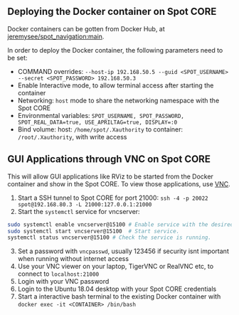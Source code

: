 ## Deploying the Docker container on Spot CORE

Docker containers can be gotten from Docker Hub, at [jeremysee/spot_navigation:main](https://hub.docker.com/r/jeremysee/spot_navigation).

In order to deploy the Docker container, the following parameters need to be set:

* COMMAND overrides: `--host-ip 192.168.50.5 --guid <SPOT_USERNAME> --secret <SPOT_PASSWORD> 192.168.50.3`
* Enable Interactive mode, to allow terminal access after starting the container
* Networking: `host` mode to share the networking namespace with the Spot CORE
* Environmental variables: `SPOT_USERNAME, SPOT_PASSWORD, SPOT_REAL_DATA=true, USE_APRILTAG=true, DISPLAY=:0`
* Bind volume: host: `/home/spot/.Xauthority` to container: `/root/.Xauthority`, with write access

## GUI Applications through VNC on Spot CORE

This will allow GUI applications like RViz to be started from the Docker container and show in the Spot CORE. To view those applications, use [VNC](https://dev.bostondynamics.com/docs/payload/spot_core_vnc).

1. Start a SSH tunnel to Spot CORE for port 21000: `ssh -4 -p 20022 spot@192.168.80.3 -L 21000:127.0.0.1:21000`
2. Start the `systemctl` service for vncserver:
```bash
sudo systemctl enable vncserver@15100 # Enable service with the desired port.
sudo systemctl start vncserver@15100  # Start service.
systemctl status vncserver@15100 # Check the service is running.
```
3. Set a password with `vncpasswd`, usually 123456 if security isnt important when running without internet access
4. Use your VNC viewer on your laptop, TigerVNC or RealVNC etc, to connect to `localhost:21000`
5. Login with your VNC password
6. Login to the Ubuntu 18.04 desktop with your Spot CORE credentials
7. Start a interactive bash terminal to the existing Docker container with `docker exec -it <CONTAINER> /bin/bash`
